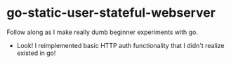 # go-static-user-stateful-webserver

Follow along as I make really dumb beginner experiments with go. 

- Look! I reimplemented basic HTTP auth functionality that I didn't realize existed in go!